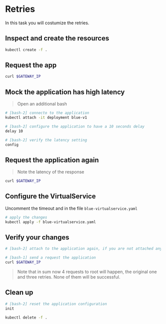 # Retries

In this task you will costumize the retries.

## Inspect and create the resources

```bash
kubectl create -f .
```

## Request the app

```bash
curl $GATEWAY_IP
```

## Mock the application has high latency

> Open an additional bash

```bash
# [bash-2] connecto to the application
kubectl attach -it deployment blue-v1

# [bash-2] configure the application to have a 10 seconds delay
delay 10

# [bash-2] verify the latency setting
config
```

## Request the application again

> Note the latency of the response

```bash
curl $GATEWAY_IP
```

## Configure the VirtualService

Uncomment the timeout and in the file `blue-virtualservice.yaml`

```bash
# apply the changes
kubectl apply -f blue-virtualservice.yaml
```

## Verify your changes

```bash
# [bash-2] attach to the application again, if you are not attached anymore, for seeing the logs

# [bash-1] send a request the application
curl $GATEWAY_IP
```

> Note that in sum now 4 requests to root will happen, the original one and three retries. None of them will be successful.

## Clean up

```bash
# [bash-2] reset the application configuration
init

kubectl delete -f .
```
